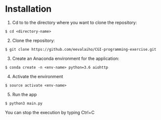 # Installation

1. Cd to to the directory where you want to clone the repository:
```
$ cd <directory-name>
```
2. Clone the repository:
```
$ git clone https://github.com/eevalaiho/CGI-programming-exercise.git
```
3. Create an Anaconda environment for the application:
```
$ conda create -n <env-name> python=3.6 aiohttp
```
4. Activate the environment
```
$ source activate <env-name>
```
5. Run the app
```
$ python3 main.py
```
You can stop the execution by typing Ctrl+C

